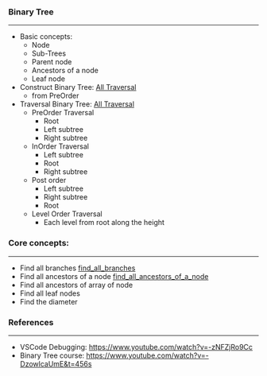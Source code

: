 ### Binary Tree
---

- Basic concepts:
  - Node
  - Sub-Trees
  - Parent node
  - Ancestors of a node
  - Leaf node
- Construct Binary Tree: [All Traversal](src/trees.ts)
  - from PreOrder
- Traversal Binary Tree: [All Traversal](src/trees.ts)
  - PreOrder Traversal
    - Root
    - Left subtree
    - Right subtree
  - InOrder Traversal
    - Left subtree
    - Root
    - Right subtree
  - Post order
    - Left subtree
    - Right subtree
    - Root
  - Level Order Traversal
    - Each level from root along the height

### Core concepts:
---
  - Find all branches [find_all_branches](src/practice/core_concepts/find_all_branches.ts)
  - Find all ancestors of a node [find_all_ancestors_of_a_node](src/practice/core_concepts/find_all_ancestors_of_a_node.ts)
  - Find all ancestors of array of node 
  - Find all leaf nodes
  - Find the diameter

### References
---
- VSCode Debugging: https://www.youtube.com/watch?v=-zNFZjRo9Cc
- Binary Tree course: https://www.youtube.com/watch?v=-DzowlcaUmE&t=456s
